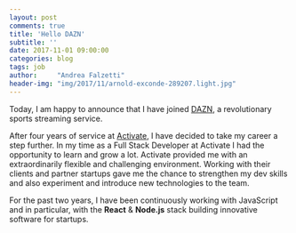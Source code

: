 ```yaml
---
layout: post
comments: true
title: 'Hello DAZN'
subtitle: ''
date: 2017-11-01 09:00:00
categories: blog
tags: job
author:     "Andrea Falzetti"
header-img: "img/2017/11/arnold-exconde-289207.light.jpg"
---
```


Today, I am happy to announce that I have joined [DAZN](https://dazn.com), a revolutionary sports streaming service.

After four years of service at [Activate](http://activate.co.uk), I have decided to take my career a step further. In my time as a Full Stack Developer at Activate I had the opportunity to learn and grow a lot. Activate provided me with an extraordinarily flexible and challenging environment. Working with their clients and partner startups gave me the chance to strengthen my dev skills and also experiment and introduce new technologies to the team.

For the past two years, I have been continuously working with JavaScript and in particular, with the **React** & **Node.js** stack building innovative software for startups.
